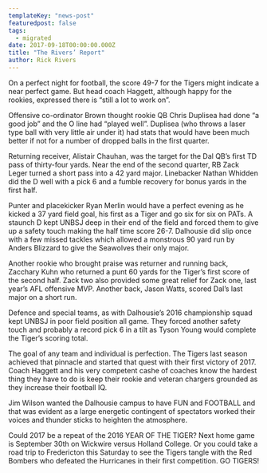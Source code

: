 ```yaml
---
templateKey: "news-post"
featuredpost: false
tags:
  - migrated
date: 2017-09-18T00:00:00.000Z
title: "The Rivers’ Report"
author: Rick Rivers
---
```


On a perfect night for football, the score 49-7 for the Tigers might indicate a near perfect game.  But head coach Haggett, although happy for the rookies, expressed there is “still a lot to work on”.

Offensive co-ordinator Brown thought rookie QB Chris Duplisea had done “a good job” and the O line had “played well”.  Duplisea (who throws a laser type ball with very little air under it) had stats that would have been much better if not for a number of dropped balls in the first quarter.

Returning receiver, Alistair Chauhan, was the target for the Dal QB’s first TD pass of thirty-four yards.  Near the end of the second quarter, RB Zack Leger turned a short pass into a 42 yard major.  Linebacker Nathan Whidden did the D well with a pick 6 and a fumble recovery for bonus yards in the first half.

Punter and placekicker Ryan Merlin would have a perfect evening as he kicked a 37 yard field goal, his first as a Tiger and go six for six on PATs.  A staunch D kept UNBSJ deep in their end of the field and forced them to give up a safety touch making the half time score 26-7.  Dalhousie did slip once with a few missed tackles which allowed a monstrous 90 yard run by Anders Blizzard to give the Seawolves their only major.

Another rookie who brought praise was returner and running back, Zacchary Kuhn who returned a punt 60 yards for the Tiger’s first score of the second half.  Zack two also provided some great relief for Zack one, last year’s AFL offensive MVP.  Another back, Jason Watts, scored Dal’s last major on a short run.

Defence and special teams, as with Dalhousie’s 2016 championship squad kept UNBSJ in poor field position all game.  They forced another safety touch and probably a record pick 6 in a tilt as Tyson Young would complete the Tiger’s scoring total.

The goal of any team and individual is perfection.  The Tigers last season achieved that pinnacle and started that quest with their first victory of 2017.  Coach Haggett and his very competent cashe of coaches know the hardest thing they have to do is keep their rookie and veteran chargers grounded as they increase their football IQ.

Jim Wilson wanted the Dalhousie campus to have FUN and FOOTBALL and that was evident as a large energetic contingent of spectators worked their voices and thunder sticks to heighten the atmosphere.

Could 2017 be a repeat of the 2016 YEAR OF THE TIGER?  Next home game is September 30th on Wickwire versus Holland College.  Or you could take a road trip to Fredericton this Saturday to see the Tigers tangle with the Red Bombers who defeated the Hurricanes in their first competition.
GO TIGERS!
